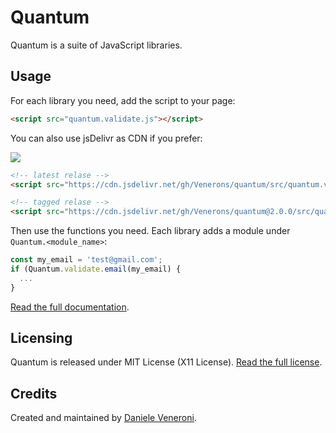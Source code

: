 # Quantum

Quantum is a suite of JavaScript libraries.

## Usage

For each library you need, add the script to your page:

```html
<script src="quantum.validate.js"></script>
```

You can also use jsDelivr as CDN if you prefer:

[![](https://data.jsdelivr.com/v1/package/gh/Venerons/quantum/badge)](https://www.jsdelivr.com/package/gh/Venerons/quantum)

```html
<!-- latest relase -->
<script src="https://cdn.jsdelivr.net/gh/Venerons/quantum/src/quantum.validate.min.js"></script>

<!-- tagged relase -->
<script src="https://cdn.jsdelivr.net/gh/Venerons/quantum@2.0.0/src/quantum.validate.min.js"></script>
```

Then use the functions you need. Each library adds a module under `Quantum.<module_name>`:

```js
const my_email = 'test@gmail.com';
if (Quantum.validate.email(my_email) {
  ...
}
```

[Read the full documentation](docs.md). 

## Licensing

Quantum is released under MIT License (X11 License). [Read the full license](LICENSE.md). 

## Credits

Created and maintained by [Daniele Veneroni](https://venerons.github.io).
